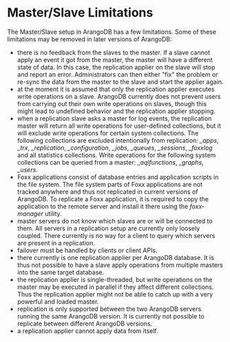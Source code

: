 Master/Slave Limitations
=========================

The Master/Slave setup in ArangoDB has a few limitations. Some of these limitations may be 
removed in later versions of ArangoDB:

* there is no feedback from the slaves to the master. If a slave cannot apply an event
  it got from the master, the master will have a different state of data. In this 
  case, the replication applier on the slave will stop and report an error. Administrators
  can then either "fix" the problem or re-sync the data from the master to the slave
  and start the applier again.
* at the moment it is assumed that only the replication applier executes write 
  operations on a slave. ArangoDB currently does not prevent users from carrying out
  their own write operations on slaves, though this might lead to undefined behavior
  and the replication applier stopping.
* when a replication slave asks a master for log events, the replication master will 
  return all write operations for user-defined collections, but it will exclude write
  operations for certain system collections. The following collections are excluded
  intentionally from replication: *_apps*, *_trx*, *_replication*, *_configuration*,
  *_jobs*, *_queues*, *_sessions*, *_foxxlog* and all statistics collections.
  Write operations for the following system collections can be queried from a master: 
  *_aqlfunctions*, *_graphs*, *_users*.
* Foxx applications consist of database entries and application scripts in the file system.
  The file system parts of Foxx applications are not tracked anywhere and thus not 
  replicated in current versions of ArangoDB. To replicate a Foxx application, it is
  required to copy the application to the remote server and install it there using the
  *foxx-manager* utility. 
* master servers do not know which slaves are or will be connected to them. All servers
  in a replication setup are currently only loosely coupled. There currently is no way 
  for a client to query which servers are present in a replication.
* failover must be handled by clients or client APIs.
* there currently is one replication applier per ArangoDB database. It is thus not 
  possible to have a slave apply operations from multiple masters into the same target
  database.
* the replication applier is single-threaded, but write operations on the master may
  be executed in parallel if they affect different collections. Thus the replication
  applier might not be able to catch up with a very powerful and loaded master.
* replication is only supported between the two ArangoDB servers running the same
  ArangoDB version. It is currently not possible to replicate between different ArangoDB 
  versions.
* a replication applier cannot apply data from itself.
